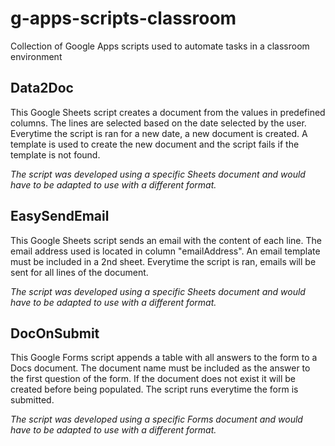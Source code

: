 # g-apps-scripts-classroom
Collection of Google Apps scripts used to automate tasks in a classroom environment

## Data2Doc
This Google Sheets script creates a document from the values in predefined columns. The lines are selected based on the date selected by the user. Everytime the script is ran for a new date, a new document is created. A template is used to create the new document and the script fails if the template is not found.

*The script was developed using a specific Sheets document and would have to be adapted to use with a different format.*

## EasySendEmail
This Google Sheets script sends an email with the content of each line. The email address used is located in column "emailAddress". An email template must be included in a 2nd sheet. Everytime the script is ran, emails will be sent for all lines of the document.

*The script was developed using a specific Sheets document and would have to be adapted to use with a different format.*

## DocOnSubmit
This Google Forms script appends a table with all answers to the form to a Docs document. The document name must be included as the answer to the first question of the form. If the document does not exist it will be created before being populated. The script runs everytime the form is submitted.

*The script was developed using a specific Forms document and would have to be adapted to use with a different format.*

